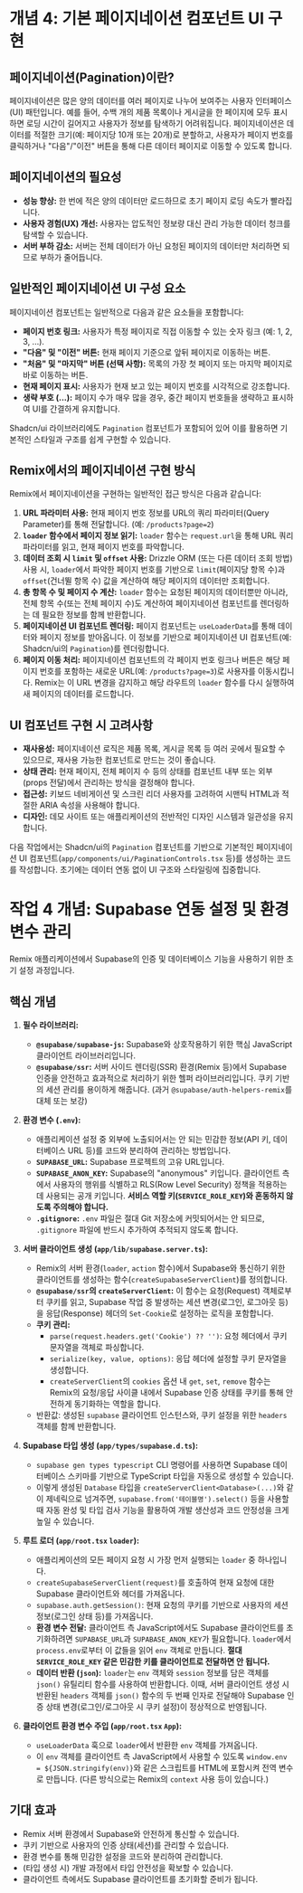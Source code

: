 # 개념 4: 기본 페이지네이션 컴포넌트 UI 구현

## 페이지네이션(Pagination)이란?

페이지네이션은 많은 양의 데이터를 여러 페이지로 나누어 보여주는 사용자 인터페이스(UI) 패턴입니다. 예를 들어, 수백 개의 제품 목록이나 게시글을 한 페이지에 모두 표시하면 로딩 시간이 길어지고 사용자가 정보를 탐색하기 어려워집니다. 페이지네이션은 데이터를 적절한 크기(예: 페이지당 10개 또는 20개)로 분할하고, 사용자가 페이지 번호를 클릭하거나 "다음"/"이전" 버튼을 통해 다른 데이터 페이지로 이동할 수 있도록 합니다.

## 페이지네이션의 필요성

*   **성능 향상:** 한 번에 적은 양의 데이터만 로드하므로 초기 페이지 로딩 속도가 빨라집니다.
*   **사용자 경험(UX) 개선:** 사용자는 압도적인 정보량 대신 관리 가능한 데이터 청크를 탐색할 수 있습니다.
*   **서버 부하 감소:** 서버는 전체 데이터가 아닌 요청된 페이지의 데이터만 처리하면 되므로 부하가 줄어듭니다.

## 일반적인 페이지네이션 UI 구성 요소

페이지네이션 컴포넌트는 일반적으로 다음과 같은 요소들을 포함합니다:

*   **페이지 번호 링크:** 사용자가 특정 페이지로 직접 이동할 수 있는 숫자 링크 (예: 1, 2, 3, ...).
*   **"다음" 및 "이전" 버튼:** 현재 페이지 기준으로 앞뒤 페이지로 이동하는 버튼.
*   **"처음" 및 "마지막" 버튼 (선택 사항):** 목록의 가장 첫 페이지 또는 마지막 페이지로 바로 이동하는 버튼.
*   **현재 페이지 표시:** 사용자가 현재 보고 있는 페이지 번호를 시각적으로 강조합니다.
*   **생략 부호 (...):** 페이지 수가 매우 많을 경우, 중간 페이지 번호들을 생략하고 표시하여 UI를 간결하게 유지합니다.

Shadcn/ui 라이브러리에도 `Pagination` 컴포넌트가 포함되어 있어 이를 활용하면 기본적인 스타일과 구조를 쉽게 구현할 수 있습니다.

## Remix에서의 페이지네이션 구현 방식

Remix에서 페이지네이션을 구현하는 일반적인 접근 방식은 다음과 같습니다:

1.  **URL 파라미터 사용:** 현재 페이지 번호 정보를 URL의 쿼리 파라미터(Query Parameter)를 통해 전달합니다. (예: `/products?page=2`)
2.  **`loader` 함수에서 페이지 정보 읽기:** `loader` 함수는 `request.url`을 통해 URL 쿼리 파라미터를 읽고, 현재 페이지 번호를 파악합니다.
3.  **데이터 조회 시 `limit` 및 `offset` 사용:** Drizzle ORM (또는 다른 데이터 조회 방법) 사용 시, `loader`에서 파악한 페이지 번호를 기반으로 `limit`(페이지당 항목 수)과 `offset`(건너뛸 항목 수) 값을 계산하여 해당 페이지의 데이터만 조회합니다.
4.  **총 항목 수 및 페이지 수 계산:** `loader` 함수는 요청된 페이지의 데이터뿐만 아니라, 전체 항목 수(또는 전체 페이지 수)도 계산하여 페이지네이션 컴포넌트를 렌더링하는 데 필요한 정보를 함께 반환합니다.
5.  **페이지네이션 UI 컴포넌트 렌더링:** 페이지 컴포넌트는 `useLoaderData`를 통해 데이터와 페이지 정보를 받아옵니다. 이 정보를 기반으로 페이지네이션 UI 컴포넌트(예: Shadcn/ui의 `Pagination`)를 렌더링합니다.
6.  **페이지 이동 처리:** 페이지네이션 컴포넌트의 각 페이지 번호 링크나 버튼은 해당 페이지 번호를 포함하는 새로운 URL(예: `/products?page=3`)로 사용자를 이동시킵니다. Remix는 이 URL 변경을 감지하고 해당 라우트의 `loader` 함수를 다시 실행하여 새 페이지의 데이터를 로드합니다.

## UI 컴포넌트 구현 시 고려사항

*   **재사용성:** 페이지네이션 로직은 제품 목록, 게시글 목록 등 여러 곳에서 필요할 수 있으므로, 재사용 가능한 컴포넌트로 만드는 것이 좋습니다.
*   **상태 관리:** 현재 페이지, 전체 페이지 수 등의 상태를 컴포넌트 내부 또는 외부(props 전달)에서 관리하는 방식을 결정해야 합니다.
*   **접근성:** 키보드 네비게이션 및 스크린 리더 사용자를 고려하여 시맨틱 HTML과 적절한 ARIA 속성을 사용해야 합니다.
*   **디자인:** 데모 사이트 또는 애플리케이션의 전반적인 디자인 시스템과 일관성을 유지합니다.

다음 작업에서는 Shadcn/ui의 `Pagination` 컴포넌트를 기반으로 기본적인 페이지네이션 UI 컴포넌트(`app/components/ui/PaginationControls.tsx` 등)를 생성하는 코드를 작성합니다. 초기에는 데이터 연동 없이 UI 구조와 스타일링에 집중합니다. 

# 작업 4 개념: Supabase 연동 설정 및 환경 변수 관리

Remix 애플리케이션에서 Supabase의 인증 및 데이터베이스 기능을 사용하기 위한 초기 설정 과정입니다.

## 핵심 개념

1.  **필수 라이브러리:**
    *   **`@supabase/supabase-js`:** Supabase와 상호작용하기 위한 핵심 JavaScript 클라이언트 라이브러리입니다.
    *   **`@supabase/ssr`:** 서버 사이드 렌더링(SSR) 환경(Remix 등)에서 Supabase 인증을 안전하고 효과적으로 처리하기 위한 헬퍼 라이브러리입니다. 쿠키 기반의 세션 관리를 용이하게 해줍니다. (과거 `@supabase/auth-helpers-remix`를 대체 또는 보강)

2.  **환경 변수 (`.env`):**
    *   애플리케이션 설정 중 외부에 노출되어서는 안 되는 민감한 정보(API 키, 데이터베이스 URL 등)를 코드와 분리하여 관리하는 방법입니다.
    *   **`SUPABASE_URL`:** Supabase 프로젝트의 고유 URL입니다.
    *   **`SUPABASE_ANON_KEY`:** Supabase의 "anonymous" 키입니다. 클라이언트 측에서 사용자의 행위를 식별하고 RLS(Row Level Security) 정책을 적용하는 데 사용되는 공개 키입니다. **서비스 역할 키(`SERVICE_ROLE_KEY`)와 혼동하지 않도록 주의해야 합니다.**
    *   **`.gitignore`:** `.env` 파일은 절대 Git 저장소에 커밋되어서는 안 되므로, `.gitignore` 파일에 반드시 추가하여 추적되지 않도록 합니다.

3.  **서버 클라이언트 생성 (`app/lib/supabase.server.ts`):**
    *   Remix의 서버 환경(`loader`, `action` 함수)에서 Supabase와 통신하기 위한 클라이언트를 생성하는 함수(`createSupabaseServerClient`)를 정의합니다.
    *   **`@supabase/ssr`의 `createServerClient`:** 이 함수는 요청(Request) 객체로부터 쿠키를 읽고, Supabase 작업 중 발생하는 세션 변경(로그인, 로그아웃 등)을 응답(Response) 헤더의 `Set-Cookie`로 설정하는 로직을 포함합니다.
    *   **쿠키 관리:**
        *   `parse(request.headers.get('Cookie') ?? '')`: 요청 헤더에서 쿠키 문자열을 객체로 파싱합니다.
        *   `serialize(key, value, options)`: 응답 헤더에 설정할 쿠키 문자열을 생성합니다.
        *   `createServerClient`의 `cookies` 옵션 내 `get`, `set`, `remove` 함수는 Remix의 요청/응답 사이클 내에서 Supabase 인증 상태를 쿠키를 통해 안전하게 동기화하는 역할을 합니다.
    *   반환값: 생성된 `supabase` 클라이언트 인스턴스와, 쿠키 설정을 위한 `headers` 객체를 함께 반환합니다.

4.  **Supabase 타입 생성 (`app/types/supabase.d.ts`):**
    *   `supabase gen types typescript` CLI 명령어를 사용하면 Supabase 데이터베이스 스키마를 기반으로 TypeScript 타입을 자동으로 생성할 수 있습니다.
    *   이렇게 생성된 `Database` 타입을 `createServerClient<Database>(...)`와 같이 제네릭으로 넘겨주면, `supabase.from('테이블명').select()` 등을 사용할 때 자동 완성 및 타입 검사 기능을 활용하여 개발 생산성과 코드 안정성을 크게 높일 수 있습니다.

5.  **루트 로더 (`app/root.tsx` `loader`):**
    *   애플리케이션의 모든 페이지 요청 시 가장 먼저 실행되는 `loader` 중 하나입니다.
    *   `createSupabaseServerClient(request)`를 호출하여 현재 요청에 대한 Supabase 클라이언트와 헤더를 가져옵니다.
    *   `supabase.auth.getSession()`: 현재 요청의 쿠키를 기반으로 사용자의 세션 정보(로그인 상태 등)를 가져옵니다.
    *   **환경 변수 전달:** 클라이언트 측 JavaScript에서도 Supabase 클라이언트를 초기화하려면 `SUPABASE_URL`과 `SUPABASE_ANON_KEY`가 필요합니다. `loader`에서 `process.env`로부터 이 값들을 읽어 `env` 객체로 만듭니다. **절대 `SERVICE_ROLE_KEY` 같은 민감한 키를 클라이언트로 전달하면 안 됩니다.**
    *   **데이터 반환 (`json`):** `loader`는 `env` 객체와 `session` 정보를 담은 객체를 `json()` 유틸리티 함수를 사용하여 반환합니다. 이때, 서버 클라이언트 생성 시 반환된 `headers` 객체를 `json()` 함수의 두 번째 인자로 전달해야 Supabase 인증 상태 변경(로그인/로그아웃 시 쿠키 설정)이 정상적으로 반영됩니다.

6.  **클라이언트 환경 변수 주입 (`app/root.tsx` `App`):**
    *   `useLoaderData` 훅으로 `loader`에서 반환한 `env` 객체를 가져옵니다.
    *   이 `env` 객체를 클라이언트 측 JavaScript에서 사용할 수 있도록 `window.env = ${JSON.stringify(env)}`와 같은 스크립트를 HTML에 포함시켜 전역 변수로 만듭니다. (다른 방식으로는 Remix의 `context` 사용 등이 있습니다.)

## 기대 효과

*   Remix 서버 환경에서 Supabase와 안전하게 통신할 수 있습니다.
*   쿠키 기반으로 사용자의 인증 상태(세션)를 관리할 수 있습니다.
*   환경 변수를 통해 민감한 설정을 코드와 분리하여 관리합니다.
*   (타입 생성 시) 개발 과정에서 타입 안전성을 확보할 수 있습니다.
*   클라이언트 측에서도 Supabase 클라이언트를 초기화할 준비가 됩니다. 